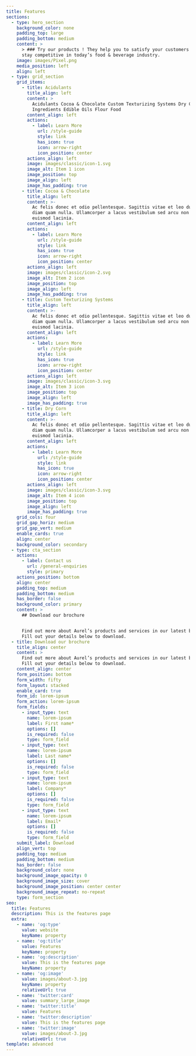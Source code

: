 ```yaml
---
title: Features
sections:
  - type: hero_section
    background_color: none
    padding_top: large
    padding_bottom: medium
    content: >
      > ### Try our products ! They help you to satisfy your customers and to
      stay competitive in today’s food & beverage industry.
    image: images/Pixel.png
    media_position: left
    align: left
  - type: grid_section
    grid_items:
      - title: Acidulants
        title_align: left
        content: >
          Acidulants Cocoa & Chocolate Custom Texturizing Systems Dry Corn
          Ingredients Edible Oils Flour Food 
        content_align: left
        actions:
          - label: Learn More
            url: /style-guide
            style: link
            has_icon: true
            icon: arrow-right
            icon_position: center
        actions_align: left
        image: images/classic/icon-1.svg
        image_alt: Item 1 icon
        image_position: top
        image_align: left
        image_has_padding: true
      - title: Cocoa & Chocolate
        title_align: left
        content: >-
          Ac felis donec et odio pellentesque. Sagittis vitae et leo duis ut
          diam quam nulla. Ullamcorper a lacus vestibulum sed arcu non odio
          euismod lacinia.
        content_align: left
        actions:
          - label: Learn More
            url: /style-guide
            style: link
            has_icon: true
            icon: arrow-right
            icon_position: center
        actions_align: left
        image: images/classic/icon-2.svg
        image_alt: Item 2 icon
        image_position: top
        image_align: left
        image_has_padding: true
      - title: Custom Texturizing Systems
        title_align: left
        content: >-
          Ac felis donec et odio pellentesque. Sagittis vitae et leo duis ut
          diam quam nulla. Ullamcorper a lacus vestibulum sed arcu non odio
          euismod lacinia.
        content_align: left
        actions:
          - label: Learn More
            url: /style-guide
            style: link
            has_icon: true
            icon: arrow-right
            icon_position: center
        actions_align: left
        image: images/classic/icon-3.svg
        image_alt: Item 3 icon
        image_position: top
        image_align: left
        image_has_padding: true
      - title: Dry Corn
        title_align: left
        content: >-
          Ac felis donec et odio pellentesque. Sagittis vitae et leo duis ut
          diam quam nulla. Ullamcorper a lacus vestibulum sed arcu non odio
          euismod lacinia.
        content_align: left
        actions:
          - label: Learn More
            url: /style-guide
            style: link
            has_icon: true
            icon: arrow-right
            icon_position: center
        actions_align: left
        image: images/classic/icon-3.svg
        image_alt: Item 4 icon
        image_position: top
        image_align: left
        image_has_padding: true
    grid_cols: four
    grid_gap_horiz: medium
    grid_gap_vert: medium
    enable_cards: true
    align: center
    background_color: secondary
  - type: cta_section
    actions:
      - label: Contact us
        url: /general-enquiries
        style: primary
    actions_position: bottom
    align: center
    padding_top: medium
    padding_bottom: medium
    has_border: false
    background_color: primary
    content: >
      ## Download our brochure


      Find out more about Aurel’s products and services in our latest brochure.
      Fill out your details below to download.
  - title: Download our brochure
    title_align: center
    content: >
      Find out more about Aurel’s products and services in our latest brochure.
      Fill out your details below to download.
    content_align: center
    form_position: bottom
    form_width: fifty
    form_layout: stacked
    enable_card: true
    form_id: lorem-ipsum
    form_action: lorem-ipsum
    form_fields:
      - input_type: text
        name: lorem-ipsum
        label: First name*
        options: []
        is_required: false
        type: form_field
      - input_type: text
        name: lorem-ipsum
        label: Last name*
        options: []
        is_required: false
        type: form_field
      - input_type: text
        name: lorem-ipsum
        label: Company*
        options: []
        is_required: false
        type: form_field
      - input_type: text
        name: lorem-ipsum
        label: Email*
        options: []
        is_required: false
        type: form_field
    submit_label: Download
    align_vert: top
    padding_top: medium
    padding_bottom: medium
    has_border: false
    background_color: none
    background_image_opacity: 0
    background_image_size: cover
    background_image_position: center center
    background_image_repeat: no-repeat
    type: form_section
seo:
  title: Features
  description: This is the features page
  extra:
    - name: 'og:type'
      value: website
      keyName: property
    - name: 'og:title'
      value: Features
      keyName: property
    - name: 'og:description'
      value: This is the features page
      keyName: property
    - name: 'og:image'
      value: images/about-3.jpg
      keyName: property
      relativeUrl: true
    - name: 'twitter:card'
      value: summary_large_image
    - name: 'twitter:title'
      value: Features
    - name: 'twitter:description'
      value: This is the features page
    - name: 'twitter:image'
      value: images/about-3.jpg
      relativeUrl: true
template: advanced
---
```


